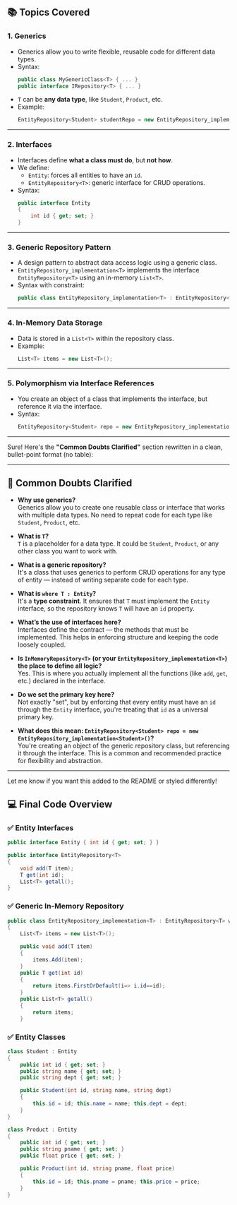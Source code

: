 ## 📚 Topics Covered

### 1. **Generics**
- Generics allow you to write flexible, reusable code for different data types.
- Syntax:
  ```csharp
  public class MyGenericClass<T> { ... }
  public interface IRepository<T> { ... }
  ```
- `T` can be **any data type**, like `Student`, `Product`, etc.
- Example:
  ```csharp
  EntityRepository<Student> studentRepo = new EntityRepository_implementation<Student>();
  ```

---

### 2. **Interfaces**
- Interfaces define **what a class must do**, but **not how**.
- We define:
  - `Entity`: forces all entities to have an `id`.
  - `EntityRepository<T>`: generic interface for CRUD operations.
- Syntax:
  ```csharp
  public interface Entity
  {
      int id { get; set; }
  }
  ```

---

### 3. **Generic Repository Pattern**
- A design pattern to abstract data access logic using a generic class.
- `EntityRepository_implementation<T>` implements the interface `EntityRepository<T>` using an in-memory `List<T>`.
- Syntax with constraint:
  ```csharp
  public class EntityRepository_implementation<T> : EntityRepository<T> where T : Entity
  ```

---

### 4. **In-Memory Data Storage**
- Data is stored in a `List<T>` within the repository class.
- Example:
  ```csharp
  List<T> items = new List<T>();
  ```

---

### 5. **Polymorphism via Interface References**
- You create an object of a class that implements the interface, but reference it via the interface.
- Syntax:
  ```csharp
  EntityRepository<Student> repo = new EntityRepository_implementation<Student>();
  ```

---
Sure! Here's the **"Common Doubts Clarified"** section rewritten in a clean, bullet-point format (no table):

---

## 🤔 Common Doubts Clarified

- **Why use generics?**  
  Generics allow you to create one reusable class or interface that works with multiple data types. No need to repeat code for each type like `Student`, `Product`, etc.

- **What is `T`?**  
  `T` is a placeholder for a data type. It could be `Student`, `Product`, or any other class you want to work with.

- **What is a generic repository?**  
  It's a class that uses generics to perform CRUD operations for any type of entity — instead of writing separate code for each type.

- **What is `where T : Entity`?**  
  It's a **type constraint**. It ensures that `T` must implement the `Entity` interface, so the repository knows `T` will have an `id` property.

- **What’s the use of interfaces here?**  
  Interfaces define the contract — the methods that must be implemented. This helps in enforcing structure and keeping the code loosely coupled.

- **Is `InMemoryRepository<T>` (or your `EntityRepository_implementation<T>`) the place to define all logic?**  
  Yes. This is where you actually implement all the functions (like `add`, `get`, etc.) declared in the interface.

- **Do we set the primary key here?**  
  Not exactly "set", but by enforcing that every entity must have an `id` through the `Entity` interface, you're treating that `id` as a universal primary key.

- **What does this mean: `EntityRepository<Student> repo = new EntityRepository_implementation<Student>()`?**  
  You're creating an object of the generic repository class, but referencing it through the interface. This is a common and recommended practice for flexibility and abstraction.

---

Let me know if you want this added to the README or styled differently!

## 💻 Final Code Overview

### ✅ Entity Interfaces
```csharp
public interface Entity { int id { get; set; } }

public interface EntityRepository<T>
{
    void add(T item);
    T get(int id);
    List<T> getall();
}
```

### ✅ Generic In-Memory Repository
```csharp
public class EntityRepository_implementation<T> : EntityRepository<T> where T:Entity
{
    List<T> items = new List<T>();

    public void add(T item)
    {
        items.Add(item);
    }
    public T get(int id)
    {
        return items.FirstOrDefault(i=> i.id==id);
    }
    public List<T> getall()
    {
        return items;
    }
```

### ✅ Entity Classes
```csharp
class Student : Entity
{
    public int id { get; set; }
    public string name { get; set; }
    public string dept { get; set; }

    public Student(int id, string name, string dept)
    {
        this.id = id; this.name = name; this.dept = dept;
    }
}

class Product : Entity
{
    public int id { get; set; }
    public string pname { get; set; }
    public float price { get; set; }

    public Product(int id, string pname, float price)
    {
        this.id = id; this.pname = pname; this.price = price;
    }
}
```


